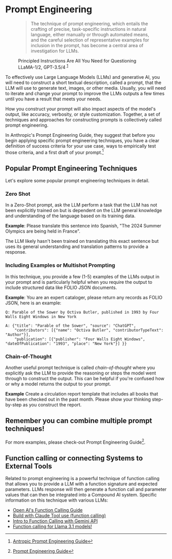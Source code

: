 # Prompt Engineering

<figure>
  <blockquote class="blockquote">
   The technique of prompt engineering, which entails the crafting of precise, 
   task-specific instructions in natural language, either manually or through 
   automated means, and the careful selection of representative examples for 
   inclusion in the prompt, has become a central area of investigation for LLMs.
  </blockquote>
  <figcaption class="blockquote-footer">
   Principled Instructions Are All You Need for Questioning LLaMA-1/2, GPT-3.5/4
   <sup id="fnref:PRINCIPLED"><a class="footnote-ref" href="#fn:PRINCIPLED">1</a></sup>
  </figcaption>
</figure>


To effectively use Large Language Models (LLMs) and generative AI, you will need to construct a short textual 
description, called a prompt, that the LLM will use to generate text, images, or 
other media. Usually, you will need to iterate and change your prompt to improve the LLMs
outputs a few times until you have a result that meets your needs. 

How you construct your prompt will also impact aspects of the model's output, like 
accuracy, verbosity, or style customization. Together,
a set of techniques and approaches for constructing prompts is collectively called 
prompt engineering. 

In Anthropic's Prompt Engineering Guide, they suggest that before you begin applying 
specific prompt engineering techniques, you have a clear definition of success criteria
for your use case, ways to empirically test those criteria, and a first draft of your 
prompt.[^ANTHROPIC]

## Popular Prompt Engineering Techniques
Let's explore some popular prompt engineering techniques in detail.

### Zero Shot
In a Zero-Shot prompt, ask the LLM perform a task that the LLM has not been explicitly 
trained on but is dependent on the LLM general knowledge and understanding of the language
based on its training data. 

**Example**: Please translate this sentence into Spanish, "The 2024 Summer Olympics are being
held in France".

The LLM likely hasn't been trained on translating this exact sentence but uses its general 
understanding and translation patterns to provide a response.  

### Including Examples or Multishot Prompting 
In this technique, you provide a few (1-5) examples of the LLMs output in your prompt and is 
particularly helpful when you require the output to include structured data like FOLIO JSON 
documents. 

**Example**: You are an expert cataloger, please return any records as FOLIO JSON, here is an
example:

```
Q: Parable of the Sower by Octiva Butler, published in 1993 by Four Walls Eight Windows in New York 

A: {"title": "Parable of the Sower", "source": "ChatGPT", 
    "contributors": [{"name": "Octiva Butler", "contributorTypeText": "Author"}], 
    "publication": [{"publisher": "Four Walls Eight Windows", "dateOfPublication": "1993", "place": "New York"}] }}
```

### Chain-of-Thought
Another useful prompt technique is called *chain-of-thought* where you explicitly ask 
the LLM to provide the reasoning or steps the model went through to construct the output.
This can be helpful if you're confused how or why a model returns the output to your prompt.

**Example** Create a circulation report template that includes all books that have been checked
out in the past month. Please show your thinking step-by-step as you construct the report.

## Remember you can combine multiple prompt techniques! 
For more examples, please check-out Prompt Engineering Guide[^PROMPT_GUIDE].


## Function calling or connecting Systems to External Tools
Related to prompt engineering is a powerful technique of function calling that allows you to 
provide a LLM with a function signature and expected parameters. LLMs response will then 
generate a function call and parameter values that can then be integrated into a Compound AI
system. Specific information on this technique with various LLMs:

- [Open AI's Function Calling Guide](https://platform.openai.com/docs/guides/function-calling)
- [Build with Claude Tool use (function calling)](https://docs.anthropic.com/en/docs/build-with-claude/tool-use)
- [Intro to Function Calling with Gemini API](https://ai.google.dev/gemini-api/docs/function-calling)
- [Function calling for Llama 3.1 models!](https://community.sambanova.ai/t/function-calling-for-llama-3-1-models/225)

[^PRINCPLED]: [Principled Instructions Are All You Need for Questioning LLaMA-1/2, GPT-3.5/4](https://arxiv.org/abs/2312.16171)
[^ANTHROPIC]: [Antropic Prompt Engineering Guide](https://docs.anthropic.com/en/docs/build-with-claude/prompt-engineering/)
[^PROMPT_GUIDE]: [Prompt Engineering Guide](https://www.promptingguide.ai/)

